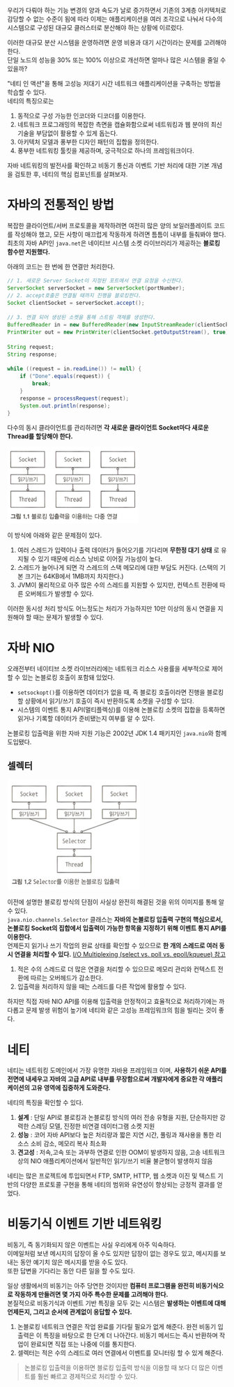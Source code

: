 우리가 다뤄야 하는 기능 변경의 양과 속도가 날로 증가하면서 기존의 3계층 아키텍처로 감당할 수 없는 수준이 됨에 따라 이제는 애플리케이션을 여러 조각으로 나눠서 다수의 시스템으로 구성된 대규모 클러스터로 분산해야 하는 상황에 이르렀다.  
  
이러한 대규모 분산 시스템을 운영하려면 운영 비용과 대기 시간이라는 문제를 고려해야 한다.  
단일 노드의 성능을 30% 또는 100% 이상으로 개선하면 얼마나 많은 시스템을 줄일 수 있을까?  
  
"네티 인 액션"을 통해 고성능 저대기 시간 네트워크 애플리케이션을 구축하는 방법을 학습할 수 있다.  
네티의 특징으로는

1. 동적으로 구성 가능한 인코더와 디코더를 이용한다.
2. 네트워크 프로그래밍의 복잡한 측면을 캡슐화함으로써 네트워킹과 웹 분야의 최신 기술을 부담없이 활용할 수 있게 돕는다.
3. 아키텍처 모델과 풍부한 디자인 패턴의 집합을 정의한다.
4. 풍부한 네트워킹 툴킷을 제공하며, 궁극적으로 하나의 프레임워크이다.

자바 네트워킹의 발전사를 확인하고 비동기 통신과 이벤트 기반 처리에 대한 기본 개념을 검토한 후, 네티의 핵심 컴포넌트를 살펴보자.  
  
# 자바의 전통적인 방법

복잡한 클라이언트/서버 프로토콜을 제작하려면 여전히 많은 양의 보일러플레이트 코드를 작성해야 했고, 모든 사항이 매끄럽게 작동하게 하려면 틈틈이 내부를 들춰봐야 했다.  
최초의 자바 API인 `java.net`은 네이티브 시스템 소켓 라이브러리가 제공하는 **블로킹 함수만 지원했다.**  
  
아래의 코드는 한 번에 한 연결만 처리한다. 

```java
// 1. 새로운 Server Socket이 지정된 포트에서 연결 요청을 수신한다.
ServerSocket serverSocket = new ServerSocket(portNumber);
// 2. accept호출은 연결될 때까지 진행을 블로킹한다.
Socket clientSocket = serverSocket.accept();

// 3. 연결 되어 생성된 소켓을 통해 스트림 객체를 생성한다.
BufferedReader in = new BufferedReader(new InputStreamReader(clientSocket.getInputStream()));
PrintWriter out = new PrintWriter(clientSocket.getOutputStream(), true);

String request;
String response;

while ((request = in.readLine()) != null) {
    if ("Done".equals(request)) {
        break;
    }
    response = processRequest(request);
    System.out.println(response);
}
```
  
다수의 동시 클라이언트를 관리하려면 **각 새로운 클라이언트 Socket마다 새로운 Thread를 할당해야 한다.**  

![](./imgs/ioPerThread.png)

이 방식에 아래와 같은 문제점이 있다.
1. 여러 스레드가 입력이나 출력 데이터가 들어오기를 기다리며 **무한정 대기 상태** 로 유지될 수 있기 때문에 리소스 낭비로 이어질 가능성이 높다.
2. 스레드가 늘어나게 되면 각 스레드의 스택 메모리에 대한 부담도 커진다. (스택의 기본 크기는 64KB에서 1MB까지 차지한다.)
3. JVM이 물리적으로 아주 많은 수의 스레드를 지원할 수 있지만, 컨텍스트 전환에 따른 오버헤드가 발생할 수 있다.

이러한 동시성 처리 방식도 어느정도는 처리가 가능하지만 10만 이상의 동시 연결을 지원해야 할 때는 문제가 발생할 수 있다.

# 자바 NIO

오래전부터 네이티브 소켓 라이브러리에는 네트워크 리소스 사용률을 세부적으로 제어할 수 있는 논블로킹 호출이 포함돼 있었다.  

- `setsockopt()`를 이용하면 데이터가 없을 때, 즉 블로킹 호출이라면 진행을 블로킹할 상황에서 읽기/쓰기 호출이 즉시 반환하도록 소켓을 구성할 수 있다.
- 시스템의 이벤트 통지 API(멀티플렉싱)를 이용해 논블로킹 소켓의 집합을 등록하면 읽거나 기록할 데이터가 준비됐는지 여부를 알 수 있다.
  
논블로킹 입출력을 위한 자바 지원 기능은 2002년 JDK 1.4 패키지인 `java.nio`와 함께 도입됐다.  

## 셀렉터

![](./imgs/selector.png)

이전에 설명한 블로킹 방식의 단점이 사실상 완전히 해결된 것을 위의 이미지를 통해 알 수 있다.  
`java.nio.channels.Selector` 클래스는 **자바의 논블로킹 입출력 구현의 핵심으로서, 논블로킹 Socket의 집합에서 입출력이 가능한 항목을 지정하기 위해 이벤트 통지 API를 이용한다.**  
언제든지 읽기나 쓰기 작업의 완료 상태를 확인할 수 있으므로 **한 개의 스레드로 여러 동시 연결을 처리할 수 있다.**  [I/O Multiplexing (select vs. poll vs. epoll/kqueue) 참고](https://nima101.github.io/io_multiplexing)  
  
1. 적은 수의 스레드로 더 많은 연결을 처리할 수 있으므로 메모리 관리와 컨텍스트 전환에 따르는 오버헤드가 감소한다.
2. 입출력을 처리하지 않을 때는 스레드를 다른 작업에 활용할 수 있다.

하지만 직접 자바 NIO API를 이용해 입출력을 안정적이고 효율적으로 처리하기에는 까다롭고 문제 발생 위험이 높기에 네티와 같은 고성능 프레임워크의 힘을 빌리는 것이 좋다.


# 네티

네티는 네트워킹 도메인에서 가장 유명한 자바용 프레임워크 이며, **사용하기 쉬운 API를 전면에 내세우고 자바의 고급 API로 내부를 무장함으로써 개발자에게 중요한 각 애플리케이션의 고유 영역에 집중하게 도와준다.**  
  
네티의 특징을 확인할 수 있다.  

1. **설계** : 단일 API로 블로킹과 논블로킹 방식의 여러 전송 유형을 지원, 단순하지만 강력한 스레딩 모델, 진정한 비연결 데이터그램 소켓 지원
2. **성능** : 코어 자바 API보다 높은 처리량과 짧은 지연 시간, 풀링과 재사용을 통한 리소스 소비 감소, 메모리 복사 최소화
3. **견고성** : 저속,고속 또는 과부하 연결로 인한 OOM이 발생하지 않음, 고송 네트워크 상의 NIO 애플리케이션에서 일반적인 읽기/쓰기 비율 불균형이 발생하지 않음

네티는 많은 프로젝트에 투입되면서 FTP, SMTP, HTTP, 웹 소켓과 이진 및 텍스트 기반의 다양한 프로토콜 구현을 통해 네티의 범위와 유연성이 향상되는 긍정적 결과를 얻었다.  

# 비동기식 이벤트 기반 네트워킹

비동기, 즉 동기화되지 않은 이벤트는 사실 우리에게 아주 익숙하다.  
이메일처럼 보낸 메시지의 답장이 올 수도 있지만 답장이 없는 경우도 있고, 메시지를 보내는 동안 예기치 않은 메시지를 받을 수도 있다.  
또한 답변을 기다리는 동안 다른 일을 할 수도 있다.  
  
일상 생활에서의 비동기는 아주 당연한 것이지만 **컴퓨터 프로그램을 완전히 비동기식으로 작동하게 만들려면 몇 가지 아주 특수한 문제를 고려해야 한다.**  
본질적으로 비동기식과 이벤트 기반 특징을 모두 갖는 시스템은 **발생하는 이벤트에 대해 언제든지, 그리고 순서에 관계없이 응답할 수 있다.**  
  
1. 논블로킹 네트워크 연결은 작업 완료를 기다릴 필요가 없게 해준다. 완전 비동기 입출력은 이 특징을 바탕으로 한 단계 더 나아간다. 비동기 메서드는 즉시 반환하며 작업이 완료되면 직접 또는 나중에 이를 통지한다.  
2. 셀렉터는 적은 수의 스레드로 여러 연결에서 이벤트를 모니터링 할 수 있게 해준다.

> 논블로킹 입출력을 이용하면 블로킹 입출력 방식을 이용할 때 보다 더 많은 이벤트를 훨씬 빠르고 경제적으로 처리할 수 있다.  
